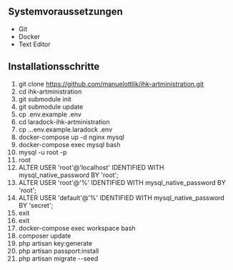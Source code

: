 ## Systemvoraussetzungen
- Git
- Docker
- Text Editor

## Installationsschritte
1. git clone https://github.com/manuelottlik/ihk-artministration.git
2. cd ihk-artministration
3. git submodule init
4. git submodule update
5. cp .env.example .env
6. cd laradock-ihk-artministration
7. cp ..\.env.example.laradock .env
8. docker-compose up -d nginx mysql
9. docker-compose exec mysql bash
10. mysql -u root -p
11. root
12. ALTER USER 'root'@'localhost' IDENTIFIED WITH mysql_native_password BY 'root';
13. ALTER USER 'root'@'%' IDENTIFIED WITH mysql_native_password BY 'root';
14. ALTER USER 'default'@'%' IDENTIFIED WITH mysql_native_password BY 'secret';
15. exit
16. exit
17. docker-compose exec workspace bash
18. composer update
19. php artisan key:generate
20. php artisan passport:install
21. php artisan migrate --seed
